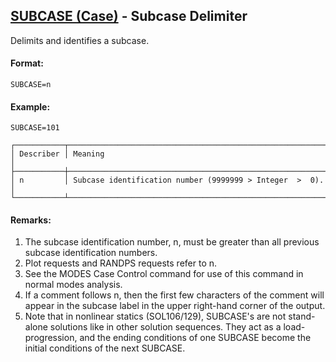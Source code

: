 ## [SUBCASE (Case)](https://help.hexagonmi.com/bundle/MSC_Nastran_2022.4/page/Nastran_Combined_Book/qrg/casecontrol4a/TOC.SUBCASE.Case.xhtml) - Subcase Delimiter

Delimits and identifies a subcase.

#### Format:

```nastran
SUBCASE=n
```

#### Example:

```nastran
SUBCASE=101
```

```text
┌───────────┬──────────────────────────────────────────────────────────┐
│ Describer │ Meaning                                                  │
├───────────┼──────────────────────────────────────────────────────────┤
│ n         │ Subcase identification number (9999999 > Integer  >  0). │
└───────────┴──────────────────────────────────────────────────────────┘
```

#### Remarks:

1. The subcase identification number, n, must be greater than all previous subcase identification numbers.
2. Plot requests and RANDPS requests refer to n.
3. See the MODES Case Control command for use of this command in normal modes analysis.
4. If a comment follows n, then the first few characters of the comment will appear in the subcase label in the upper right-hand corner of the output.
5. Note that in nonlinear statics (SOL106/129), SUBCASE's are not stand-alone solutions like in other solution sequences. They act as a load-progression, and the ending conditions of one SUBCASE become the initial conditions of the next SUBCASE.
